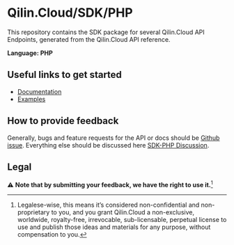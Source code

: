 # Qilin.Cloud/SDK/PHP

This repository contains the SDK package for several Qilin.Cloud API Endpoints, generated from the Qilin.Cloud API reference.

**Language: PHP**

## Useful links to get started

* [Documentation](https://documentation.api.qilin.cloud/sdk/PHP)
* [Examples](https://documentation.api.qilin.cloud/sdk/PHP/Examples)

## How to provide feedback

Generally, bugs and feature requests for the API or docs should be [Github issue](https://github.com/QilinCloud/SDK-PHP/issues/new). Everything else should be discussed here [SDK-PHP Discussion](https://github.com/QilinCloud/SDK-PHP/discussions).

## Legal

:warning: **Note that by submitting your feedback, we have the right to use it.**[^1]

[^1]:Legalese-wise, this means it’s considered non-confidential and non-proprietary to you, and you grant Qilin.Cloud a non-exclusive, worldwide, royalty-free, irrevocable, sub-licensable, perpetual license to use and publish those ideas and materials for any purpose, without compensation to you.
